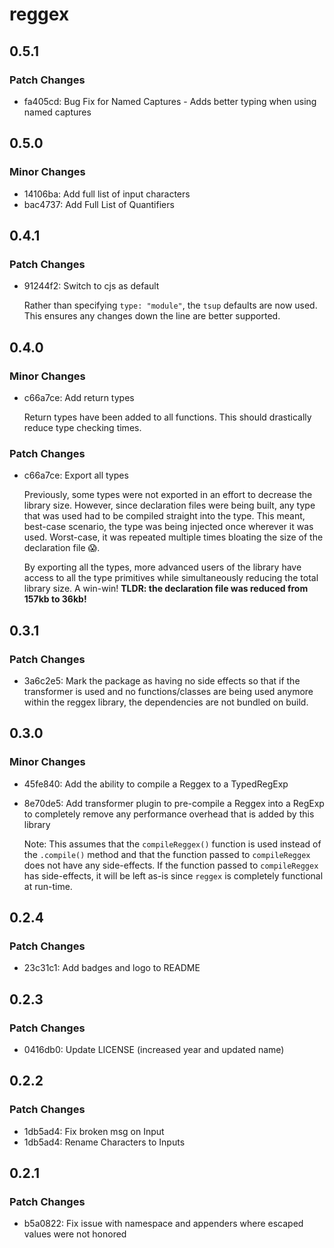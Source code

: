 # reggex

## 0.5.1

### Patch Changes

- fa405cd: Bug Fix for Named Captures - Adds better typing when using named captures

## 0.5.0

### Minor Changes

- 14106ba: Add full list of input characters
- bac4737: Add Full List of Quantifiers

## 0.4.1

### Patch Changes

- 91244f2: Switch to cjs as default

  Rather than specifying `type: "module"`, the `tsup` defaults are now used. This ensures any changes down the line are better supported.

## 0.4.0

### Minor Changes

- c66a7ce: Add return types

  Return types have been added to all functions. This should drastically reduce type checking times.

### Patch Changes

- c66a7ce: Export all types

  Previously, some types were not exported in an effort to decrease the library size. However, since declaration files were being built, any type that was used had to be compiled straight into the type. This meant, best-case scenario, the type was being injected once wherever it was used. Worst-case, it was repeated multiple times bloating the size of the declaration file 😱.

  By exporting all the types, more advanced users of the library have access to all the type primitives while simultaneously reducing the total library size. A win-win! **TLDR: the declaration file was reduced from 157kb to 36kb!**

## 0.3.1

### Patch Changes

- 3a6c2e5: Mark the package as having no side effects so that if the transformer is used and no functions/classes are being used anymore within the reggex library, the dependencies are not bundled on build.

## 0.3.0

### Minor Changes

- 45fe840: Add the ability to compile a Reggex to a TypedRegExp
- 8e70de5: Add transformer plugin to pre-compile a Reggex into a RegExp to completely remove any performance overhead that is added by this library

  Note: This assumes that the `compileReggex()` function is used instead of the `.compile()` method and that the function passed to `compileReggex` does not have any side-effects. If the function passed to `compileReggex` has side-effects, it will be left as-is since `reggex` is completely functional at run-time.

## 0.2.4

### Patch Changes

- 23c31c1: Add badges and logo to README

## 0.2.3

### Patch Changes

- 0416db0: Update LICENSE (increased year and updated name)

## 0.2.2

### Patch Changes

- 1db5ad4: Fix broken msg on Input
- 1db5ad4: Rename Characters to Inputs

## 0.2.1

### Patch Changes

- b5a0822: Fix issue with namespace and appenders where escaped values were not honored
